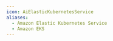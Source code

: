 ```yaml
---
icon: AiElasticKubernetesService
aliases:
  - Amazon Elastic Kubernetes Service
  - Amazon EKS
---
```

